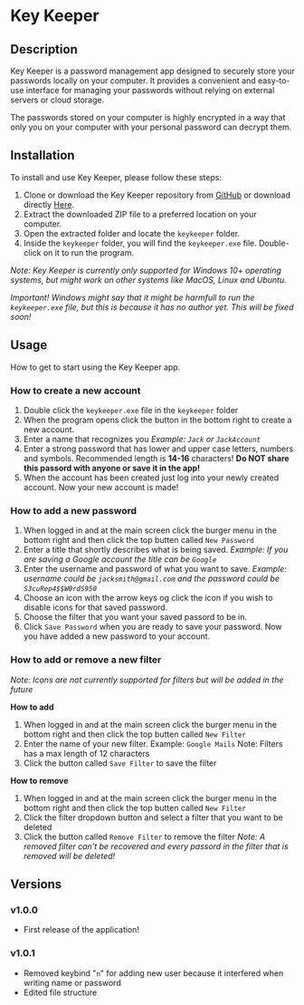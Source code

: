 # Key Keeper

## Description
Key Keeper is a password management app designed to securely store your passwords locally on your computer. It provides a convenient and easy-to-use interface for managing your passwords without relying on external servers or cloud storage.

The passwords stored on your computer is highly encrypted in a way that only you on your computer with your personal password can decrypt them.

## Installation
To install and use Key Keeper, please follow these steps:

1. Clone or download the Key Keeper repository from [GitHub](https://github.com/RobertArnosson/keykeeper_exe) or download directly [Here](https://github.com/RobertArnosson/keykeeper_exe/archive/refs/heads/main.zip).
2. Extract the downloaded ZIP file to a preferred location on your computer.
3. Open the extracted folder and locate the `keykeeper` folder.
4. Inside the `keykeeper` folder, you will find the `keykeeper.exe` file. Double-click on it to run the program.

*Note: Key Keeper is currently only supported for Windows 10+ operating systems, but might work on other systems like MacOS, Linux and Ubuntu.*

*Important! Windows might say that it might be harmfull to run the `keykeeper.exe` file, but this is because it has no author yet. This will be fixed soon!*

## Usage
How to get to start using the Key Keeper app.

### How to create a new account 
1. Double click the `keykeeper.exe` file in the `keykeeper` folder
2. When the program opens click the button in the bottom right to create a new account.
3. Enter a name that recognizes you *Example: `Jack` or `JackAccount`*
4. Enter a strong password that has lower and upper case letters, numbers and symbols. Recommended length is **14-16** characters! **Do NOT share this passord with anyone or save it in the app!**
5. When the account has been created just log into your newly created account.
Now your new account is made!

### How to add a new password
1. When logged in and at the main screen click the burger menu in the bottom right and then click the top butten called `New Password`
2. Enter a title that shortly describes what is being saved. *Example: If you are saving a Google account the title can be `Google`*
3. Enter the username and password of what you want to save. *Example: username could be `jacksmith@gmail.com` and the password could be `S3cuRep4$$W0rdS950`*
4. Choose an icon with the arrow keys og click the icon if you wish to disable icons for that saved password.
6. Choose the filter that you want your saved passord to be in.
7. Click `Save Password` when you are ready to save your password.
Now you have added a new password to your account.

### How to add or remove a new filter
*Note: Icons are not currently supported for filters but will be added in the future*

**How to add**
1. When logged in and at the main screen click the burger menu in the bottom right and then click the top butten called `New Filter`
2. Enter the name of your new filter. Example: `Google Mails` Note: Filters has a max length of 12 characters
3. Click the button called `Save Filter` to save the filter

**How to remove**
1. When logged in and at the main screen click the burger menu in the bottom right and then click the top butten called `New Filter`
2. Click the filter dropdown button and select a filter that you want to be deleted
3. Click the button called `Remove Filter` to remove the filter *Note: A removed filter can't be recovered and every passord in the filter that is removed will be deleted!*

## Versions

### v1.0.0
- First release of the application!

### v1.0.1
- Removed keybind "`n`" for adding new user because it interfered when writing name or password
- Edited file structure